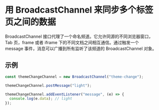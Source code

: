 # 用 BroadcastChannel 来同步多个标签页之间的数据

BroadcastChannel 接口代理了一个命名频道。它允许同源的不同浏览器窗口，Tab 页，frame 或者 iframe 下的不同文档之间相互通信。通过触发一个 message 事件，消息可以广播到所有监听了该频道的 BroadcastChannel 对象。

## 示例

```javascript
const themeChangeChannel = new BroadcastChannel("theme-change");

themeChangeChannel.postMessage("light");

themeChangeChannel.addEventListener("message", (e) => {
  console.log(e.data); // light
});
```
